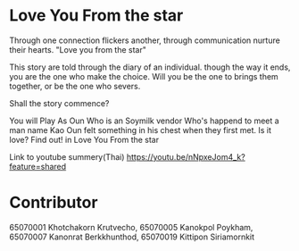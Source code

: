 # Love You From the star
Through one connection flickers another, through communication nurture their hearts.
"Love you from the star"

This story are told through the diary of an individual. though the way it ends, 
you are the one who make the choice. Will you be the one to brings them together, or be the one who severs.

Shall the story commence?

You will Play As Oun Who is an Soymilk vendor Who's happend to meet a man name Kao
Oun felt something in his chest when they first met. Is it love? Find out! in Love You From the star

Link to youtube summery(Thai)
https://youtu.be/nNpxeJom4_k?feature=shared
# Contributor
65070001 Khotchakorn Krutvecho, 65070005 Kanokpol Poykham, 65070007 Kanonrat Berkkhunthod, 65070019 Kittipon Siriamornkit
